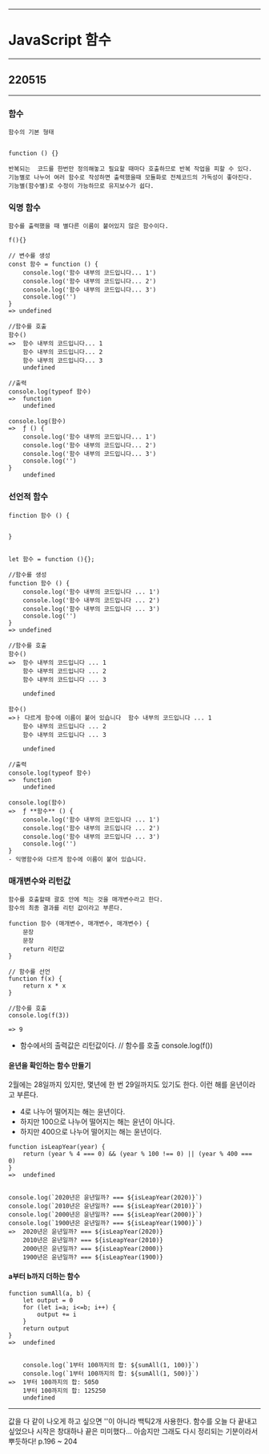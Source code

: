 <hr>

# JavaScript 함수

<hr>

## 220515

<hr>


### 함수

	
```
함수의 기본 형태


function () {}
``` 
    반복되는  코드를 한번만 정의해놓고 필요할 때마다 호출하므로 반복 작업을 피할 수 있다.
    기능별로 나누어 여러 함수로 작성하면 출력했을때 모듈화로 전체코드의 가독성이 좋아진다.
    기능별(함수별)로 수정이 가능하므로 유지보수가 쉽다.

### 익명 함수

	함수를 출력했을 때 별다른 이름이 붙어있지 않은 함수이다.
    
```
f(){}
```
```
// 변수를 생성
const 함수 = function () {
    console.log('함수 내부의 코드입니다... 1')
    console.log('함수 내부의 코드입니다... 2')
    console.log('함수 내부의 코드입니다... 3')
    console.log('')
}
=> undefined

//함수를 호출
함수()
=>	함수 내부의 코드입니다... 1
	함수 내부의 코드입니다... 2
	함수 내부의 코드입니다... 3 
	undefined

//출력
console.log(typeof 함수)
=>	function
	undefined

console.log(함수)
=>	ƒ () {
    console.log('함수 내부의 코드입니다... 1')
    console.log('함수 내부의 코드입니다... 2')
    console.log('함수 내부의 코드입니다... 3')
    console.log('')
}
	undefined
```




### 선언적 함수

```
finction 함수 () {


}


let 함수 = function (){};
```
```
//함수를 생성
function 함수 () {
    console.log('함수 내부의 코드입니다 ... 1')
    console.log('함수 내부의 코드입니다 ... 2')
    console.log('함수 내부의 코드입니다 ... 3')
    console.log('')
}
=> undefined

//함수를 호출
함수()
=>  함수 내부의 코드입니다 ... 1
	함수 내부의 코드입니다 ... 2
	함수 내부의 코드입니다 ... 3 
	
    undefined

함수()
=>ㅏ 다르게 함수에 이름이 붙어 있습니다  함수 내부의 코드입니다 ... 1
	함수 내부의 코드입니다 ... 2
	함수 내부의 코드입니다 ... 3 
	
    undefined

//출력
console.log(typeof 함수)
=>	function
	undefined

console.log(함수)
=>	ƒ **함수** () {
    console.log('함수 내부의 코드입니다 ... 1')
    console.log('함수 내부의 코드입니다 ... 2')
    console.log('함수 내부의 코드입니다 ... 3')
    console.log('')
}
- 익명함수와 다르게 함수에 이름이 붙어 있습니다. 
```

### 매개변수와 리턴값

	함수를 호출할때 괄호 안에 적는 것을 매개변수라고 한다.
    함수의 최종 결과를 리턴 값이라고 부른다.
    
```
function 함수 (매개변수, 매개변수, 매개변수) {
	문장
    문장
    return 리턴값
}
```
```
// 함수를 선언
function f(x) {
	return x * x
}

//함수를 호출
console.log(f(3))

=> 9
```
- 함수에서의 출력값은 리턴값이다.
// 함수를 호출
console.log(f())

#### 윤년을 확인하는 함수 만들기

2월에는 28일까지 있지만, 몇년에 한 번 29일까지도 있기도 한다. 이런 해를 윤년이라고 부른다.

- 4로 나누어 떨어지는 해는 윤년이다.
- 하지만 100으로 나누어 떨어지는 해는 윤년이 아니다.
- 하지만 400으로 나누어 떨어지는 해는 윤년이다.

```
function isLeapYear(year) {
    return (year % 4 === 0) && (year % 100 !== 0) || (year % 400 === 0)
}
=>	undefined


console.log(`2020년은 윤년일까? === ${isLeapYear(2020)}`)
console.log(`2010년은 윤년일까? === ${isLeapYear(2010)}`)
console.log(`2000년은 윤년일까? === ${isLeapYear(2000)}`)
console.log(`1900년은 윤년일까? === ${isLeapYear(1900)}`)
=>	2020년은 윤년일까? === ${isLeapYear(2020)}
	2010년은 윤년일까? === ${isLeapYear(2010)}
	2000년은 윤년일까? === ${isLeapYear(2000)}
	1900년은 윤년일까? === ${isLeapYear(1900)}
```

#### a부터 b까지 더하는 함수

```
function sumAll(a, b) {
    let output = 0
    for (let i=a; i<=b; i++) {
        output += i
    }
    return output
}
=>	undefined
    
    
    console.log(`1부터 100까지의 합: ${sumAll(1, 100)}`)
    console.log(`1부터 100까지의 합: ${sumAll(1, 500)}`)
=>	1부터 100까지의 합: 5050
	1부터 100까지의 합: 125250
	undefined
```

<hr>

값을 다 같이 나오게 하고 싶으면 ''이 아니라 백틱2개 사용한다.
함수를 오늘 다 끝내고 싶었으나 시작은 창대하나 끝은 미미했다...
아숩지만 그래도 다시 정리되는 기분이라서 뿌듯하다!
p.196  ~ 204
